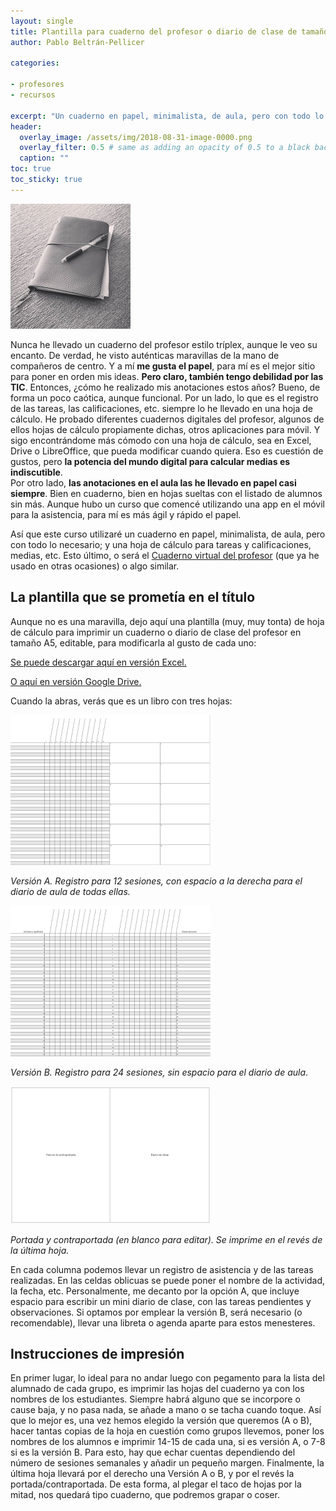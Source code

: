 ```yaml
--- 
layout: single 
title: Plantilla para cuaderno del profesor o diario de clase de tamaño A5 
author: Pablo Beltrán-Pellicer 

categories:
 
- profesores 
- recursos 

excerpt: "Un cuaderno en papel, minimalista, de aula, pero con todo lo necesario"
header:
  overlay_image: /assets/img/2018-08-31-image-0000.png
  overlay_filter: 0.5 # same as adding an opacity of 0.5 to a black background
  caption: ""
toc: true
toc_sticky: true
---
```


![](/assets/img/2018-08-31-image-0000.png)

Nunca he llevado un cuaderno del profesor estilo tríplex, aunque le veo su encanto. De verdad, he visto auténticas maravillas de la mano de compañeros de centro. Y a mí **me gusta el papel**, para mí es el mejor sitio para poner en orden mis ideas. **Pero claro, también tengo debilidad por las TIC**. Entonces, ¿cómo he realizado mis anotaciones estos años? Bueno, de forma un poco caótica, aunque funcional. Por un lado, lo que es el registro de las tareas, las calificaciones, etc. siempre lo he llevado en una hoja de cálculo. He probado diferentes cuadernos digitales del profesor, algunos de ellos hojas de cálculo propiamente dichas, otros aplicaciones para móvil. Y sigo encontrándome más cómodo con una hoja de cálculo, sea en Excel, Drive o LibreOffice, que pueda modificar cuando quiera. Eso es cuestión de gustos, pero **la potencia del mundo digital para calcular medias es indiscutible**.     
Por otro lado, **las anotaciones en el aula las he llevado en papel casi siempre**. Bien en cuaderno, bien en hojas sueltas con el listado de alumnos sin más. Aunque hubo un curso que comencé utilizando una app en el móvil para la asistencia, para mí es más ágil y rápido el papel.  
  
Así que este curso utilizaré un cuaderno en papel, minimalista, de aula, pero con todo lo necesario; y una hoja de cálculo para tareas y calificaciones, medias, etc. Esto último, o será el [Cuaderno virtual del profesor](http://cv.tecnocentres.org/) (que ya he usado en otras ocasiones) o algo similar.  

## La plantilla que se prometía en el título

Aunque no es una maravilla, dejo aquí una plantilla (muy, muy tonta) de hoja de cálculo para imprimir un cuaderno o diario de clase del profesor en tamaño A5, editable, para modificarla al gusto de cada uno:     

[Se puede descargar aquí en versión Excel.](https://drive.google.com/open?id=1attEi_XEejgkYoFgDiJ1lHw82W1d7ipY)

[O aquí en versión Google Drive.](https://drive.google.com/open?id=1651mWGKnAubuI2IissRBhK6OuY279cs4AHtuzixHqqs)  

  
 Cuando la abras, verás que es un libro con tres hojas:     

![](/assets/img/2018-08-31-image-0001.png)

*Versión A. Registro para 12 sesiones, con espacio a la derecha para el diario de aula de todas ellas.*

  

![](/assets/img/2018-08-31-image-0002.png)

*Versión B. Registro para 24 sesiones, sin espacio para el diario de aula*.  
 

![](/assets/img/2018-08-31-image-0003.png)  

*Portada y contraportada (en blanco para editar). Se imprime en el revés de la última hoja.*

  
En cada columna podemos llevar un registro de asistencia y de las tareas realizadas. En las celdas oblicuas se puede poner el nombre de la actividad, la fecha, etc. Personalmente, me decanto por la opción A, que incluye espacio para escribir un mini diario de clase, con las tareas pendientes y observaciones. Si optamos por emplear la versión B, será necesario (o recomendable), llevar una libreta o agenda aparte para estos menesteres.  

## Instrucciones de impresión

En primer lugar, lo ideal para no andar luego con pegamento para la lista del alumnado de cada grupo, es imprimir las hojas del cuaderno ya con los nombres de los estudiantes. Siempre habrá alguno que se incorpore o cause baja, y no pasa nada, se añade a mano o se tacha cuando toque. Así que lo mejor es, una vez hemos elegido la versión que queremos (A o B), hacer tantas copias de la hoja en cuestión como grupos llevemos, poner los nombres de los alumnos e imprimir 14-15 de cada una, si es versión A, o 7-8 si es la versión B. Para esto, hay que echar cuentas dependiendo del número de sesiones semanales y añadir un pequeño margen. Finalmente, la última hoja llevará por el derecho una Versión A o B, y por el revés la portada/contraportada. De esta forma, al plegar el taco de hojas por la mitad, nos quedará tipo cuaderno, que podremos grapar o coser.  
  

